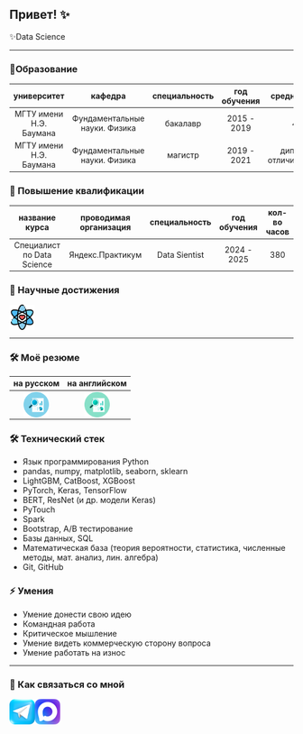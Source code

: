 ## Привет! ✨

✨Data Science

---
### 🚀Образование
|университет|кафедра|специальность|год обучения|средний балл|
|:----:|:-----:|:----:|:-----:|:-----:|
|МГТУ имени Н.Э. Баумана| Фундаментальные науки. Физика |бакалавр|2015 - 2019| 4.7 |
|МГТУ имени Н.Э. Баумана| Фундаментальные науки. Физика |магистр| 2019 - 2021 | диплом с отличием(4.94) |



### 🚀 Повышение квалификации
|название курса|проводимая организация|специальность|год обучения| кол-во часов |
|:----:|:-----:|:----:|:-----:|:-----:|
|Специалист по Data Science| Яндекс.Практикум |Data Sientist |2024 - 2025| 380 |



### 🚀 Научные достижения
<a href="https://github.com/ValentinaZubareva2906/ValentinaZubareva2906/blob/main/%D0%BC%D0%BE%D0%B8_%D0%BD%D0%B0%D1%83%D1%87%D0%BD%D1%8B%D0%B5_%D0%B4%D0%BE%D1%81%D1%82%D1%8F%D0%B6%D0%B5%D0%BD%D0%B8%D1%8F.pdf"><img align="center" width="45px" src="nauka.png" /></a>

---

### 🛠 Моё резюме
| на русском | на английском|
|:----:|:-----:|
| <img align="center" width="45px" src="analytics_1.png" /></a> | <img align="center" width="45px" src="analytics_2.png" /></a> |


### 🛠 Технический стек
*   Язык программирования Python
*   pandas, numpy, matplotlib, seaborn, sklearn
*   LightGBM, CatBoost, XGBoost
*   PyTorch, Keras, TensorFlow
*   BERT, ResNet (и др. модели Keras)
*   PyTouch
*   Spark
*   Bootstrap, A/B тестирование
*   Базы данных, SQL
*   Математическая база (теория вероятности, статистика, численные методы, мат. анализ, лин. алгебра)
*   Git, GitHub

### ⚡ Умения
*   Умение донести свою идею
*   Командная работа
*   Критическое мышление
*   Умение видеть коммерческую сторону вопроса
*   Умение работать на износ
---


### 💬 Как связаться со мной 
<a href="https://t.me/mudriy_pups_100_hp"><img align="left" width="45px" src="telegram-logo.pnd" /></a>
<a href="https://max.ru/u/f9LHodD0cOJhYSH5fY88U_Zq53Vz2uo4K_VBXCMXdndFWJIcsTgzbY57lZI"><img align="left" width="45px" src="max-logo.png" /></a>

<!--
**ValentinaZubareva2906/ValentinaZubareva2906** is a ✨ _special_ ✨ repository because its `README.md` (this file) appears on your GitHub profile.

Here are some ideas to get you started:

- 🔭 I’m currently working on ...
- 🌱 I’m currently learning ...
- 👯 I’m looking to collaborate on ...
- 🤔 I’m looking for help with ...
- 💬 Ask me about ...
- 📫 How to reach me: ...
- 😄 Pronouns: ...
- ⚡ Fun fact: ...
-->
